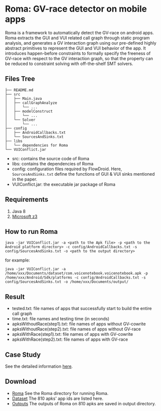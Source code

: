 # Roma: GV-race detector on mobile apps
Roma is a framework to automatically detect the GV-race on android apps. 
Roma extracts the GUI and VUI related call graph through static program analysis, and generates a GV interaction graph using our pre-defined highly abstract primitives to represent the GUI and VUI behavior of the app.
It introduces happen-before constraints to formally specify the freeness of GV-race with respect to the GV interaction graph, so that the property can be reduced to constraint solving with off-the-shelf SMT solvers.

## Files Tree

```text
├── README.md
├── src
│   ├── Main.java
│   ├── callGraphAnalyze
│   │   └── ...
│   ├── modelConstruct
│   │   └── ...
│   └── Solver
│       └── ...
├── config
│   ├── AndroidCallbacks.txt
│   └── SourcesAndSinks.txt
├── libs
│   └── dependencies for Roma
└── VUIConflict.jar
```

* src: contains the source code of Roma
* libs: contains the dependencies of Roma
* config: configuration files required by FlowDroid. Here, ``SourcesAndSinks.txt`` define the functions of GUI & VUI sinks mentioned in the paper.
* VUIConflict.jar: the executable jar package of Roma

## Requirements

1. Java 8
2. [Microsoft z3](https://github.com/z3prover/z3)

## How to run Roma
```shell
java -jar VUIConflict.jar -a <path to the Apk file> -p <path to the Android platform directory> -c config/AndroidCallbacks.txt -s config/SourcesAndSinks.txt -o <path to the output directory>
```

for example:

```shell
java -jar VUIConflict.jar -a /home/xxx/Documents/dataset/com.voicenotebook.voicenotebook.apk -p /home/xxx/Android/Sdk/platforms -c config/AndroidCallbacks.txt -s config/SourcesAndSinks.txt -o /home/xxx/Documents/output/
```

## Result
* tested.txt: file names of apps that successfully start to build the entire call graph
* time.txt: file names and testing time (in seconds)
* apksWithoutRace(step1).txt: file names of apps without GV-cowrite
* apksWithoutRace(step2).txt: file names of apps without GV-race
* apksWithRace(step1).txt: file names of apps with GV-cowrite
* apksWithRace(step2).txt: file names of apps with GV-race


## Case Study

See the detailed information [here](case.md).

## Download
* [Roma](tool/Roma.zip) See the Roma directory for running Roma.
* [Dataset](dataset/dataset_810.txt) The 810 apks' app ids are listed here.
* [Outputs](output/output.zip) The outputs of Roma on 810 apks are saved in output directory.